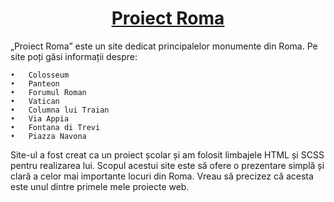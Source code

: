 <h1 align="center"><strong><u>Proiect Roma</u></strong></h1>


„Proiect Roma” este un site dedicat principalelor monumente din Roma. Pe site poți găsi informații despre:

	•	Colosseum
	•	Panteon
	•	Forumul Roman
	•	Vatican
	•	Columna lui Traian
	•	Via Appia
	•	Fontana di Trevi
	•	Piazza Navona

Site-ul a fost creat ca un proiect școlar și am folosit limbajele HTML și SCSS pentru realizarea lui. Scopul acestui site este să ofere o prezentare simplă și clară a celor mai importante locuri din Roma.
Vreau să precizez că acesta este unul dintre primele mele proiecte web.
